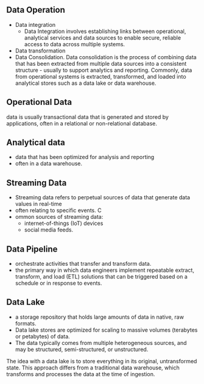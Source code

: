 ## Data Operation 
* Data integration 
    * Data Integration involves establishing links between operational, analytical services and data sources to enable secure, reliable access to data across multiple systems. 
* Data transformation 
* Data Consolidation. Data consolidation is the process of combining data that has been extracted from multiple data sources into a consistent structure - usually to support analytics and reporting. Commonly, data from operational systems is extracted, transformed, and loaded into analytical stores such as a data lake or data warehouse.

## Operational Data 
data is usually transactional data that is generated and stored by applications, often in a relational or non-relational database. 

## Analytical data 
* data that has been optimized for analysis and reporting
* often in a data warehouse.

## Streaming Data 
* Streaming data refers to perpetual sources of data that generate data values in real-time
* often relating to specific events. C
* ommon sources of streaming data: 
    * internet-of-things (IoT) devices
    * social media feeds.

## Data Pipeline 
* orchestrate activities that transfer and transform data. 
* the primary way in which data engineers implement repeatable extract, transform, and load (ETL) solutions that can be triggered based on a schedule or in response to events.

## Data Lake 
* a storage repository that holds large amounts of data in native, raw formats. 
* Data lake stores are optimized for scaling to massive volumes (terabytes or petabytes) of data. 
* The data typically comes from multiple heterogeneous sources, and may be structured, semi-structured, or unstructured.

The idea with a data lake is to store everything in its original, untransformed state. This approach differs from a traditional data warehouse, which transforms and processes the data at the time of ingestion.

